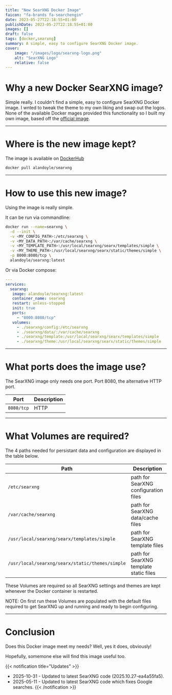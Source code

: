 ```yaml
---
title: "New SearXNG Docker Image"
faicon: "fa-brands fa-searchengin"
date: 2023-05-27T22:18:55+01:00
publishDate: 2023-05-27T22:18:55+01:00
images: []
draft: false
tags: [docker,searxng]
summary: A simple, easy to configure SearXNG Docker image.
cover:
    image: "/images/logo/searxng-logo.png"
    alt: "SearXNG Logo"
    relative: false
---
```


# Why a new Docker SearXNG image?

Simple really. I couldn't find a simple, easy to configure SearXNG Docker image. I wnted to tweak the theme to my own liking and swap out the logos. None of the available Docker mages provided this functionality so I built my own image, based off the [official image](https://hub.docker.com/r/searxng/searxng).

---

# Where is the new image kept?

The image is available on [DockerHub](https://hub.docker.com/r/alandoyle/searxng)
```bash
docker pull alandoyle/searxng
```
---

# How to use this new image?

Using the image is really simple.

It can be run via commandline:

```bash
docker run --name=searxng \
  -d --init \
  -v <MY_CONFIG_PATH>:/etc/searxng \
  -v <MY_DATA_PATH>:/var/cache/searxng \
  -v <MY_TEMPLATE_PATH>:/usr/local/searxng/searx/templates/simple \
  -v <MY_THEME_PATH>:/usr/local/searxng/searx/static/themes/simple \
  -p 8000:8080/tcp \
  alandoyle/searxng:latest
```

Or via Docker compose:

```yaml
---
services:
  searxng:
   image: alandoyle/searxng:latest
   container_name: searxng
   restart: unless-stopped
   init: true
   ports:
     - "8000:8080/tcp"
   volumes:
     - ./searxng/config:/etc/searxng
     - ./searxng/data/:/var/cache/searxng
     - ./searxng/template:/usr/local/searxng/searx/templates/simple
     - ./searxng/theme:/usr/local/searxng/searx/static/themes/simple
```

---

# What ports does the image use?

The SearXNG image only needs one port. Port 8080, the alternative HTTP port.

| Port       | Description           |
|------------|-----------------------|
| `8080/tcp` | HTTP                  |

---

# What Volumes are required?

The 4 paths needed for persistant data and configuration are displayed in the table below.

| Path                                            | Description                            |
|-------------------------------------------------|----------------------------------------|
| `/etc/searxng`                                  | path for SearXNG configuration files   |
| `/var/cache/searxng`                            | path for SearXNG data/cache files      |
| `/usr/local/searxng/searx/templates/simple`     | path for SearXNG template files        |
| `/usr/local/searxng/searx/static/themes/simple` | path for SearXNG template static files |

These Volumes are required so all SearXNG settings and themes are kept whenever the Docker container is restarted.

NOTE: On first run these Volumes are populated with the default files required to get SearXNG up and running and ready to begin configuring.

---

# Conclusion

Does this Docker image meet my needs? Well, yes it does, obviously!

Hopefully, somemone else will find this image useful too.

{{< notification title="Updates" >}}
  * 2025-10-31 - Updated to latest SearXNG code (2025.10.27-ea4a55fa5).
  * 2025-05-11 - Updated to latest SearXNG code which fixes Google searches.
{{< /notification >}}

